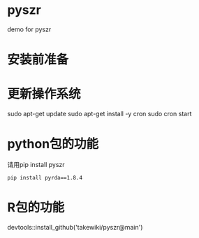 # pyszr
demo for pyszr

# 安装前准备

# 更新操作系统

sudo apt-get update
sudo apt-get install -y cron
sudo cron start


# python包的功能

请用pip install pyszr

    pip install pyrda==1.8.4

# R包的功能

devtools::install_github('takewiki/pyszr@main')



